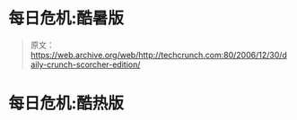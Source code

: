 # 每日危机:酷暑版 

> 原文：<https://web.archive.org/web/http://techcrunch.com:80/2006/12/30/daily-crunch-scorcher-edition/>

# 每日危机:酷热版